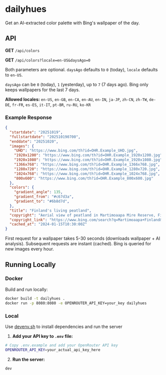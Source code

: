 # dailyhues

Get an AI-extracted color palette with Bing's wallpaper of the day.

## API

**GET** `/api/colors`

**GET** `/api/colors?locale=en-US&daysAgo=0`

Both parameters are optional. `daysAgo` defaults to `0` (today), `locale` defaults to `en-US`.

`daysAgo` can be `0` (today), `1` (yesterday), up to `7` (7 days ago). Bing only keeps wallpapers for the last 7 days.

**Allowed locales:** `en-US`, `en-GB`, `en-CA`, `en-AU`, `en-IN`, `ja-JP`, `zh-CN`, `zh-TW`, `de-DE`, `fr-FR`, `es-ES`, `it-IT`, `pt-BR`, `ru-RU`, `ko-KR`

### Example Response

```json
{
  "startdate": "20251019",
  "fullstartdate": "202510190700",
  "enddate": "20251020",
  "images": {
    "UHD": "https://www.bing.com/th?id=OHR.Example_UHD.jpg",
    "1920x1200": "https://www.bing.com/th?id=OHR.Example_1920x1200.jpg",
    "1920x1080": "https://www.bing.com/th?id=OHR.Example_1920x1080.jpg",
    "1366x768": "https://www.bing.com/th?id=OHR.Example_1366x768.jpg",
    "1280x720": "https://www.bing.com/th?id=OHR.Example_1280x720.jpg",
    "1024x768": "https://www.bing.com/th?id=OHR.Example_1024x768.jpg",
    "800x600": "https://www.bing.com/th?id=OHR.Example_800x600.jpg"
  },
  "colors": {
    "gradient_angle": 135,
    "gradient_from": "#c67d3a",
    "gradient_to": "#6b8d7d",
  },
  "title": "Finland's living peatland",
  "copyright": "Aerial view of peatland in Martimoaapa Mire Reserve, Finland (© romikatarina/Shutterstock)",
  "copyright_link": "https://www.bing.com/search?q=Martimoaapa+Finland&form=hpcapt",
  "cached_at": "2024-01-15T10:30:00Z"
}
```

First request for a wallpaper takes 5-30 seconds (downloads wallpaper + AI analysis). Subsequent requests are instant (cached). Bing is queried for new images every hour.

## Running Locally

### Docker

Build and run locally:
```bash
docker build -t dailyhues .
docker run -p 8080:8080 -e OPENROUTER_API_KEY=your_key dailyhues
```

### Local

Use [devenv.sh](https://devenv.sh/) to install dependencies and run the server

1. **Add your API key to `.env` file:**
```bash
# Copy .env.example and add your OpenRouter API key
OPENROUTER_API_KEY=your_actual_api_key_here
```

2. **Run the server:**
```bash
dev
```

